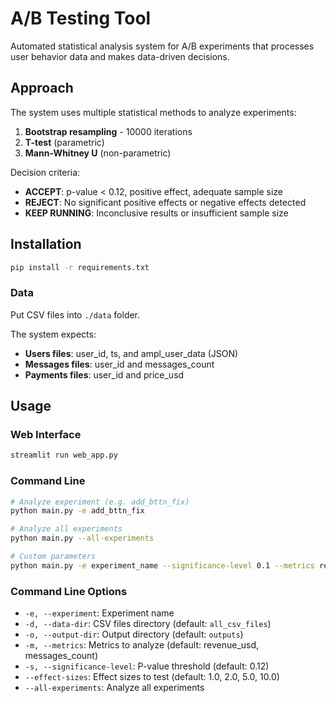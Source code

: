 # A/B Testing Tool

Automated statistical analysis system for A/B experiments that processes user behavior data and makes data-driven decisions.

## Approach

The system uses multiple statistical methods to analyze experiments:

1. **Bootstrap resampling** - 10000 iterations
2. **T-test** (parametric)
3. **Mann-Whitney U** (non-parametric)

Decision criteria:
- **ACCEPT**: p-value < 0.12, positive effect, adequate sample size
- **REJECT**: No significant positive effects or negative effects detected
- **KEEP RUNNING**: Inconclusive results or insufficient sample size

## Installation

```bash
pip install -r requirements.txt
```

### Data
Put CSV files into `./data` folder.

The system expects:
- **Users files**: user_id, ts, and ampl_user_data (JSON)
- **Messages files**: user_id and messages_count
- **Payments files**: user_id and price_usd


## Usage

### Web Interface
```bash
streamlit run web_app.py
```

### Command Line
```bash
# Analyze experiment (e.g. add_bttn_fix)
python main.py -e add_bttn_fix

# Analyze all experiments
python main.py --all-experiments

# Custom parameters
python main.py -e experiment_name --significance-level 0.1 --metrics revenue_usd messages_count
```

### Command Line Options
- `-e, --experiment`: Experiment name
- `-d, --data-dir`: CSV files directory (default: `all_csv_files`)
- `-o, --output-dir`: Output directory (default: `outputs`)
- `-m, --metrics`: Metrics to analyze (default: revenue_usd, messages_count)
- `-s, --significance-level`: P-value threshold (default: 0.12)
- `--effect-sizes`: Effect sizes to test (default: 1.0, 2.0, 5.0, 10.0)
- `--all-experiments`: Analyze all experiments
